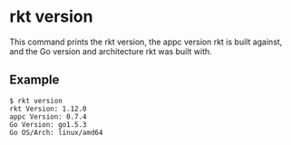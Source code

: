 # rkt version

This command prints the rkt version, the appc version rkt is built against, and the Go version and architecture rkt was built with.

## Example

```
$ rkt version
rkt Version: 1.12.0
appc Version: 0.7.4
Go Version: go1.5.3
Go OS/Arch: linux/amd64
